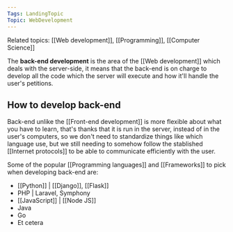 ```yaml
---
Tags: LandingTopic
Topic: WebDevelopment
---
```

Related topics: [[Web development]], [[Programming]], [[Computer Science]]

The **back-end development** is the area of the [[Web development]] which deals with the server-side, it means that the back-end is on charge to develop all the code which the server will execute and how it'll handle the user's petitions. 


## How to develop back-end
Back-end unlike the [[Front-end development]] is more flexible about what you have to learn, that's thanks that it is run in the server, instead of in the user's computers, so we don't need to standardize things like which language use, but we still needing to somehow follow the stablished [[Internet protocols]] to be able to communicate efficiently with the user.

Some of the popular [[Programming languages]] and [[Frameworks]] to pick when developing back-end are: 
+ [[Python]] | [[Django]], [[Flask]]
+ PHP | Laravel, Symphony
+ [[JavaScript]] | [[Node JS]]
+ Java
+ Go
+ Et cetera